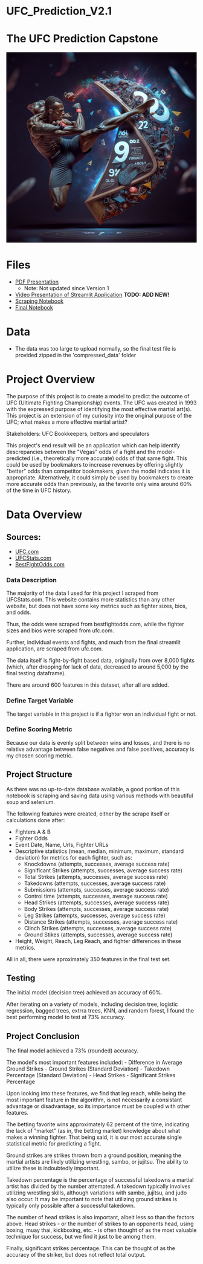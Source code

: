 # UFC_Prediction_V2.1

# The UFC Prediction Capstone
![Martial Arts](images/spaceufc.png)

# Files
- [PDF Presentation](https://github.com/tmcroyce/UFC_Prediction/blob/master/presentation.pdf)
   - Note: Not updated since Version 1
- [Video Presentation of Streamlit Application](https://www.youtube.com/watch?v=dl-JhDgQbRA) **TODO: ADD NEW!**
- [Scraping Notebook](UFC_Scraping_Notebook.pdf)
- [Final Notebook](Final_Notebook.pdf)

# Data
- The data was too large to upload normally, so the final test file is provided zipped in the 'compressed_data' folder
   
# Project Overview

The purpose of this project is to create a model to predict the outcome of UFC (Ultimate Fighting Championship) events. The UFC was created in 1993 with the expressed purpose of identifying the most effective martial art(s). This project is an extension of my curiosity into the original purpose of the UFC; what makes a more effective martial artist?

Stakeholders: UFC Bookkeepers, bettors and speculators

This project's end result will be an application which can help identify descrepancies between the "Vegas" odds of a fight and the model-predicted (i.e., theoretically more accurate) odds of that same fight. This could be used by bookmakers to increase revenues by offering slightly "better" odds than competitor bookmakers, given the model indicates it is appropriate. Alternatively, it could simply be used by bookmakers to create more accurate odds than previously, as the favorite only wins around 60% of the time in UFC history.

# Data Overview

## Sources:
 - [UFC.com](https://www.ufc.com/events)
 - [UFCStats.com](https://www.ufcstats.com)
 - [BestFightOdds.com](https://www.bestfightodds.com)


### Data Description

The majority of the data I used for this project I scraped from UFCStats.com. This website contains more statistics than any other website, but does not have some key metrics such as fighter sizes, bios, and odds. 

Thus, the odds were scraped from bestfightodds.com, while the fighter sizes and bios were scraped from ufc.com. 

Further, individual events and fights, and much from the final streamlit application, are scraped from ufc.com.

The data itself is fight-by-fight based data, originally from over 8,000 fights (which, after dropping for lack of data, decreased to around 5,000 by the final testing dataframe).

There are around 600 features in this dataset, after all are added.


### Define Target Variable

The target variable in this project is if a fighter won an individual fight or not. 

### Define Scoring Metric

Because our data is evenly split between wins and losses, and there is no relative advantage between false negatives and false positives, accuracy is my chosen scoring metric.

## Project Structure

As there was no up-to-date database available, a good portion of this notebook is scraping and saving data using various methods with beautiful soup and selenium. 

The following features were created, either by the scrape itself or calculations done after:

- Fighters A & B 
- Fighter Odds
- Event Date, Name, Urls, Fighter URLs
- Descriptive statistics (mean, median, minimum, maximum, standard deviation) for metrics for each fighter, such as:
    - Knockdowns (attempts, successes, average success rate)
    - Significant Strikes (attempts, successes, average success rate)
    - Total Strikes (attempts, successes, average success rate)
    - Takedowns (attempts, successes, average success rate)
    - Submissions (attempts, successes, average success rate)
    - Control time (attempts, successes, average success rate)
    - Head Strikes (attempts, successes, average success rate)
    - Body Strikes (attempts, successes, average success rate)
    - Leg Strikes (attempts, successes, average success rate)
    - Distance Strikes (attempts, successes, average success rate)
    - Clinch Strikes (attempts, successes, average success rate)
    - Ground Stikes (attempts, successes, average success rate)
- Height, Weight, Reach, Leg Reach, and fighter differences in these metrics.

All in all, there were aproximately 350 features in the final test set.



## Testing

The initial model (decision tree) achieved an accuracy of 60%. 

After iterating on a variety of models, including decision tree, logistic regression, bagged trees, extrra trees, KNN, and random forest, I found the best performing model to test at 73% accuracy. 

## Project Conclusion

The final model achieved a 73% (rounded) accuracy. 

The model's most important features included:
    - Difference in Average Ground Strikes
    - Ground Strikes (Standard Deviation)
    - Takedown Percentage (Standard Deviation)
    - Head Strikes 
    - Significant Strikes Percentage

Upon looking into these features, we find that leg reach, while being the most important feature in the algorithm, is not necessarily a consistant advantage or disadvantage, so its importance must be coupled with other features. 

The betting favorite wins approximately 62 percent of the time, indicating the lack of "market" (as in, the betting market) knowledge about what makes a winning fighter. That being said, it is our most accurate single statistical metric for predicting a fight. 

Ground strikes are strikes thrown from a ground position, meaning the martial artists are likely utilizing wrestling, sambo, or jujitsu. The ability to utilize these is indoubtedly important. 

Takedown percentage is the percentage of successful takedowns a martial artist has divided by the number attempted. A takedown typically involves utilizing wrestling skills, although variations with sambo, jujitsu, and judo also occur. It may be important to note that utilizing ground strikes is typically only possible after a successful takedown. 

The number of head strikes is also important, albeit less so than the factors above. Head strikes - or the number of strikes to an opponents head, using boxing, muay thai, kickboxing, etc. - is often thought of as the most valuable technique for success, but we find it just to be among them. 

Finally, significant strikes percentage. This can be thought of as the accuracy of the striker, but does not reflect total output. 

